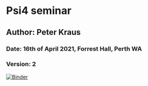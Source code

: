 # Psi4 seminar
## Author: Peter Kraus
### Date: 16th of April 2021, Forrest Hall, Perth WA
### Version: 2

[![Binder](https://mybinder.org/badge_logo.svg)](https://mybinder.org/v2/gh/PeterKraus/psi4-seminar-FH/HEAD?filepath=index.ipynb)